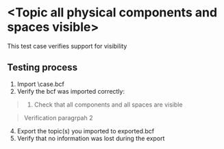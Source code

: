 # \<Topic all physical components and spaces visible\>

This test case verifies support for visibility

## Testing process

1. Import \case.bcf
2. Verify the bcf was imported correctly:

> 1. Check that all components and all spaces are visible

> 
> Verification paragrpah 2 

4. Export the topic(s) you imported to exported.bcf
5. Verify that no information was lost during the export


